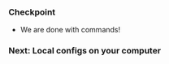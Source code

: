 ### Checkpoint
- We are done with commands!


### Next: Local configs on your computer
<!-- .element: class="fragment" data-fragment-index="2" -->
